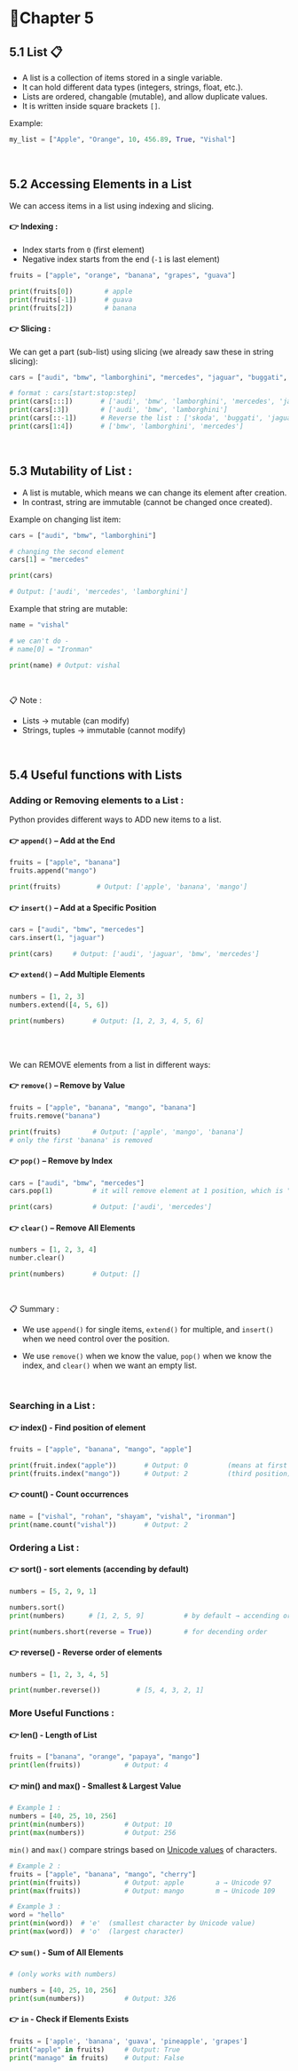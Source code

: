 # 📝Chapter 5
## 5.1 List 📋
- A list is a collection of items stored in a single variable. 
- It can hold different data types (integers, strings, float, etc.).
- Lists are ordered, changable (mutable), and allow duplicate values. 
- It is written inside square brackets ```[]```.

Example:

```python
my_list = ["Apple", "Orange", 10, 456.89, True, "Vishal"]
```
<br>

## 5.2 Accessing Elements in a List
We can access items in a list using indexing and slicing.
#### 👉 Indexing :
- Index starts from ```0``` (first element) 
- Negative index starts from the end (```-1``` is last element)

```python
fruits = ["apple", "orange", "banana", "grapes", "guava"]

print(fruits[0])        # apple
print(fruits[-1])       # guava
print(fruits[2])        # banana
```
#### 👉 Slicing :
We can get a part (sub-list) using slicing (we already saw these in string slicing):
```python
cars = ["audi", "bmw", "lamborghini", "mercedes", "jaguar", "buggati", "skoda"]

# format : cars[start:stop:step]
print(cars[:::])       # ['audi', 'bmw', 'lamborghini', 'mercedes', 'jaguar', 'buggati', 'skoda']
print(cars[:3])        # ['audi', 'bmw', 'lamborghini']
print(cars[::-1])      # Reverse the list : ['skoda', 'buggati', 'jaguar', 'mercedes', 'lamborghini', 'bmw', 'audi']
print(cars[1:4])       # ['bmw', 'lamborghini', 'mercedes']
```
<br>

## 5.3 Mutability of List :
- A list is mutable, which means we can change its element after creation. 
- In contrast, string are immutable (cannot be changed once created). 

Example on changing list item:
```python
cars = ["audi", "bmw", "lamborghini"]

# changing the second element
cars[1] = "mercedes"

print(cars)

# Output: ['audi', 'mercedes', 'lamborghini'] 
```

Example that string are mutable: 
```python
name = "vishal"

# we can't do -
# name[0] = "Ironman"

print(name) # Output: vishal
```
<br>

📋 Note :
- Lists → mutable (can modify)
- Strings, tuples → immutable (cannot modify)

<br>



## 5.4 Useful functions with Lists 

### Adding or Removing elements to a List :
Python provides different ways to ADD new items to a list.
#### 👉 ```append()``` – Add at the End
```python 
fruits = ["apple", "banana"]
fruits.append("mango")

print(fruits)         # Output: ['apple', 'banana', 'mango']
```

#### 👉 ```insert()``` – Add at a Specific Position
```python
cars = ["audi", "bmw", "mercedes"]
cars.insert(1, "jaguar")

print(cars)     # Output: ['audi', 'jaguar', 'bmw', 'mercedes']
```

#### 👉 ```extend()``` – Add Multiple Elements
```python
numbers = [1, 2, 3]
numbers.extend([4, 5, 6])

print(numbers)       # Output: [1, 2, 3, 4, 5, 6]
```
<br>
<br>

We can REMOVE elements from a list in different ways:
#### 👉 ```remove()``` – Remove by Value
```python 
fruits = ["apple", "banana", "mango", "banana"]
fruits.remove("banana")

print(fruits)        # Output: ['apple', 'mango', 'banana']
# only the first 'banana' is removed
```

#### 👉 ```pop()``` – Remove by Index
```python
cars = ["audi", "bmw", "mercedes"]
cars.pop(1)          # it will remove element at 1 position, which is "bmw"

print(cars)          # Output: ['audi', 'mercedes']
```

#### 👉 ```clear()``` – Remove All Elements
```python
numbers = [1, 2, 3, 4]
number.clear()

print(numbers)       # Output: []
```
<br>

📋 Summary :
- We use ```append()``` for single items, ```extend()``` for multiple, and ```insert()``` when we need control over the position.


- We use ```remove()``` when we know the value, ```pop()``` when we know the index, and ```clear()``` when we want an empty list.
<br>


### Searching in a List :
#### 👉 index() - Find position of element
```python
fruits = ["apple", "banana", "mango", "apple"]

print(fruit.index("apple"))       # Output: 0          (means at first position)
print(fruits.index("mango"))      # Output: 2          (third position)

```

#### 👉 count() - Count occurrences
```python
name = ["vishal", "rohan", "shayam", "vishal", "ironman"]
print(name.count("vishal"))       # Output: 2
```

### Ordering a List :
#### 👉 sort() - sort elements (accending by default)
```python
numbers = [5, 2, 9, 1]

numbers.sort()
print(numbers)      # [1, 2, 5, 9]          # by default → accending order 

print(numbers.short(reverse = True))        # for decending order
```

#### 👉 reverse() - Reverse order of elements
```python
numbers = [1, 2, 3, 4, 5]

print(number.reverse())         # [5, 4, 3, 2, 1]
```


### More Useful Functions :
#### 👉 len() - Length of List
```python
fruits = ["banana", "orange", "papaya", "mango"]
print(len(fruits))           # Output: 4
```
#### 👉 min() and max() - Smallest & Largest Value
```python
# Example 1 :
numbers = [40, 25, 10, 256]
print(min(numbers))          # Output: 10
print(max(numbers))          # Output: 256
```
```min()``` and ```max()``` compare strings based on [Unicode values](../README.md#unicode) of characters.
```python
# Example 2 :
fruits = ["apple", "banana", "mango", "cherry"]
print(min(fruits))           # Output: apple        a → Unicode 97
print(max(fruits))           # Output: mango        m → Unicode 109

# Example 3 :
word = "hello"
print(min(word))  # 'e'  (smallest character by Unicode value)
print(max(word))  # 'o'  (largest character)
```

#### 👉 ```sum()``` - Sum of All Elements
```python
# (only works with numbers)

numbers = [40, 25, 10, 256]
print(sum(numbers))          # Output: 326
```
#### 👉 ```in``` - Check if Elements Exists
```python
fruits = ['apple', 'banana', 'guava', 'pineapple', 'grapes']
print("apple" in fruits)     # Output: True
print("manago" in fruits)    # Output: False

```
